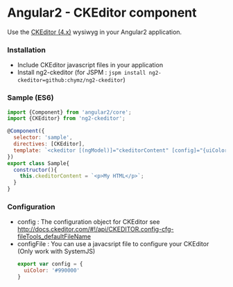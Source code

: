 # Angular2 - CKEditor component

Use the [CKEditor (4.x)](http://ckeditor.com/) wysiwyg in your Angular2 application.

### <a name="install"></a>Installation

- Include CKEditor javascript files in your application
- Install ng2-ckeditor (for JSPM : ```jspm install ng2-ckeditor=github:chymz/ng2-ckeditor```)

### <a name="sample"></a>Sample (ES6)

```javascript
import {Component} from 'angular2/core';
import {CKEditor} from 'ng2-ckeditor';

@Component({
  selector: 'sample',
  directives: [CKEditor],
  template: `<ckeditor [(ngModel)]="ckeditorContent" [config]="{uiColor: '#99000'}"></ckeditor>`
})
export class Sample{
  constructor(){
    this.ckeditorContent = `<p>My HTML</p>`;
  }
}
```

### <a name="config"></a>Configuration

* config : The configuration object for CKEditor see http://docs.ckeditor.com/#!/api/CKEDITOR.config-cfg-fileTools_defaultFileName
* configFile : You can use a javacsript file to configure your CKEditor (Only work with SystemJS)
  ```javascript
  export var config = {
    uiColor: '#990000'
  }
  ```
